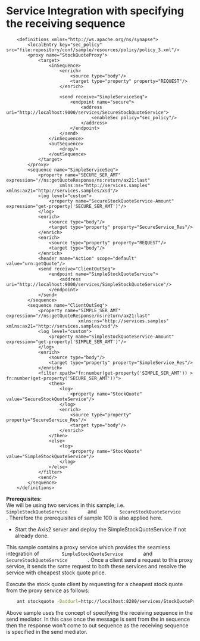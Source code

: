# Service Integration with specifying the receiving sequence

```
    <definitions xmlns="http://ws.apache.org/ns/synapse">
        <localEntry key="sec_policy" src="file:repository/conf/sample/resources/policy/policy_3.xml"/>
        <proxy name="StockQuoteProxy">
            <target>
                <inSequence>
                    <enrich>
                        <source type="body"/>
                        <target type="property" property="REQUEST"/>
                    </enrich>
    
                    <send receive="SimpleServiceSeq">
                        <endpoint name="secure">
                            <address uri="http://localhost:9000/services/SecureStockQuoteService">
                                <enableSec policy="sec_policy"/>
                            </address>
                        </endpoint>
                    </send>
                </inSequence>
                <outSequence>
                    <drop/>
                </outSequence>
            </target>
        </proxy>
        <sequence name="SimpleServiceSeq">
            <property name="SECURE_SER_AMT" expression="//ns:getQuoteResponse/ns:return/ax21:last"
                    xmlns:ns="http://services.samples" xmlns:ax21="http://services.samples/xsd"/>
            <log level="custom">
                <property name="SecureStockQuoteService-Amount" expression="get-property('SECURE_SER_AMT')"/>
            </log>
            <enrich>
                <source type="body"/>
                <target type="property" property="SecureService_Res"/>
            </enrich>
            <enrich>
                <source type="property" property="REQUEST"/>
                <target type="body"/>
            </enrich>
            <header name="Action" scope="default" value="urn:getQuote"/>
            <send receive="ClientOutSeq">
                <endpoint name="SimpleStockQuoteService">
                    <address uri="http://localhost:9000/services/SimpleStockQuoteService"/>
                </endpoint>
            </send>
        </sequence>
        <sequence name="ClientOutSeq">
            <property name="SIMPLE_SER_AMT" expression="//ns:getQuoteResponse/ns:return/ax21:last"
                           xmlns:ns="http://services.samples" xmlns:ax21="http://services.samples/xsd"/>
            <log level="custom">
                <property name="SimpleStockQuoteService-Amount" expression="get-property('SIMPLE_SER_AMT')"/>
            </log>
            <enrich>
                <source type="body"/>
                <target type="property" property="SimpleService_Res"/>
            </enrich>
            <filter xpath="fn:number(get-property('SIMPLE_SER_AMT')) > fn:number(get-property('SECURE_SER_AMT'))">
                <then>
                    <log>
                        <property name="StockQuote" value="SecureStockQuoteService"/>
                    </log>
                    <enrich>
                        <source type="property" property="SecureService_Res"/>
                        <target type="body"/>
                    </enrich>
                </then>
                <else>
                    <log>
                        <property name="StockQuote" value="SimpleStockQuoteService"/>
                    </log>
                </else>
            </filter>
            <send/>
        </sequence>
    </definitions>
```

**Prerequisites:**  
We will be using two services in this sample; i.e.
`         SimpleStockQuoteService        ` and
`         SecureStockQuoteService        ` . Therefore the prerequisites
of sample 100 is also applied here.

-   Start the Axis2 server and deploy the SimpleStockQuoteService if not
    already done.

This sample contains a proxy service which provides the seamless
integration of `         SimpleStockQuoteService        ` and
`         SecureStockQuoteService        ` . Once a client send a
request to this proxy service, it sends the same request to both these
services and resolve the service with cheapest stock quote price.

Execute the stock quote client by requesting for a cheapest stock quote
from the proxy service as follows:

``` bash
    ant stockquote -Daddurl=http://localhost:8280/services/StockQuoteProxy
```

Above sample uses the concept of specifying the receiving sequence in
the send mediator. In this case once the message is sent from the in
sequence then the response won't come to out sequence as the receiving
sequence is specified in the send mediator.
